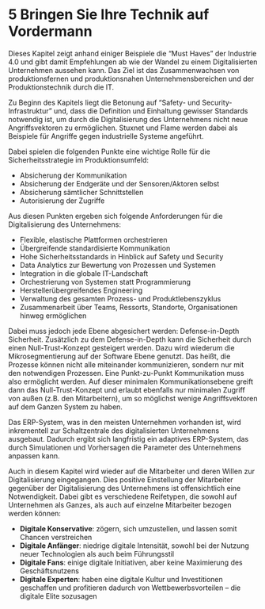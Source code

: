 # 5 Bringen Sie Ihre Technik auf Vordermann

Dieses Kapitel zeigt anhand einiger Beispiele die “Must Haves” der Industrie 4.0 und gibt damit Empfehlungen ab wie der Wandel zu einem Digitalisierten Unternehmen aussehen kann. Das Ziel ist das Zusammenwachsen von produktionsfernen und produktionsnahen Unternehmensbereichen und der Produktionstechnik durch die IT.

Zu Beginn des Kapitels liegt die Betonung auf “Safety- und Security-Infrastruktur” und, dass die Definition und Einhaltung gewisser Standards notwendig ist, um durch die Digitalisierung des Unternehmens nicht neue Angriffsvektoren zu ermöglichen. Stuxnet und Flame werden dabei als Beispiele für Angriffe gegen industrielle Systeme angeführt.

Dabei spielen die folgenden Punkte eine wichtige Rolle für die Sicherheitsstrategie im Produktionsumfeld:

* Absicherung der Kommunikation
* Absicherung der Endgeräte und der Sensoren/Aktoren selbst
* Absicherung sämtlicher Schnittstellen
* Autorisierung der Zugriffe

Aus diesen Punkten ergeben sich folgende Anforderungen für die Digitalisierung des Unternehmens:

* Flexible, elastische Plattformen orchestrieren
* Übergreifende standardisierte Kommunikation
* Hohe Sicherheitsstandards in Hinblick auf Safety und Security
* Data Analytics zur Bewertung von Prozessen und Systemen
* Integration in die globale IT-Landschaft
* Orchestrierung von Systemen statt Programmierung
* Herstellerübergreifendes Engineering
* Verwaltung des gesamten Prozess- und Produktlebenszyklus
* Zusammenarbeit über Teams, Ressorts, Standorte, Organisationen hinweg ermöglichen

Dabei muss jedoch jede Ebene abgesichert werden: Defense-in-Depth Sicherheit. Zusätzlich zu dem Defense-in-Depth kann die Sicherheit durch einen Null-Trust-Konzept gesteigert werden. Dazu wird wiederum die Mikrosegmentierung auf der Software Ebene genutzt. Das heißt, die Prozesse können nicht alle miteinander kommunizieren, sondern nur mit den notwendigen Prozessen. Eine Punkt-zu-Punkt Kommunikation muss also ermöglicht werden. Auf dieser minimalen Kommunikationsebene greift dann das Null-Trust-Konzept und erlaubt ebenfalls nur minimalen Zugriff von außen \(z.B. den Mitarbeitern\), um so möglichst wenige Angriffsvektoren auf dem Ganzen System zu haben.

Das ERP-System, was in den meisten Unternehmen vorhanden ist, wird inkrementell zur Schaltzentrale des digitalisierten Unternehmens ausgebaut. Dadurch ergibt sich langfristig ein adaptives ERP-System, das durch Simulationen und Vorhersagen die Parameter des Unternehmens anpassen kann.

Auch in diesem Kapitel wird wieder auf die Mitarbeiter und deren Willen zur Digitalisierung eingegangen. Dies positive Einstellung der Mitarbeiter gegenüber der Digitalisierung des Unternehmens ist offensichtlich eine Notwendigkeit. Dabei gibt es verschiedene Reifetypen, die sowohl auf Unternehmen als Ganzes, als auch auf einzelne Mitarbeiter bezogen werden können:

* **Digitale Konservative**: zögern, sich umzustellen, und lassen somit Chancen verstreichen
* **Digitale Anfänger**: niedrige digitale Intensität, sowohl bei der Nutzung neuer Technologien als auch beim Führungsstil
* **Digitale Fans**: einige digitale Initiativen, aber keine Maximierung des Geschäftsnutzens
* **Digitale Experten**: haben eine digitale Kultur und Investitionen geschaffen und profitieren dadurch von Wettbewerbsvorteilen – die digitale Elite sozusagen



